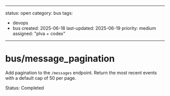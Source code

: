 ---
status: open
category: bus
tags:
  - devops
  - bus
created: 2025-06-18
last-updated: 2025-06-19
priority: medium
assigned: "plva + codex"
------------------------

# bus/message_pagination

Add pagination to the `/messages` endpoint. Return the most recent events with a default cap of 50 per page.

Status: Completed

